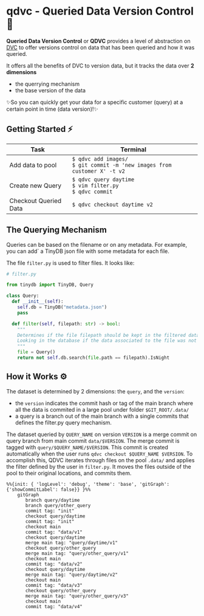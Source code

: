 # qdvc - Queried Data Version Control 🚀


**Queried Data Version Control** or **QDVC** provides a level of abstraction on [DVC](https://github.com/iterative/dvc)
to offer versions control on data that has been queried and how it was queried.

It offers all the benefits of DVC to version data, but it tracks the data over **2 dimensions**

- the querrying mechanism
- the base version of the data

✨So you can quickly get your data for a specific customer (query) at a certain point in time (data version)!✨

## Getting Started ⚡

| Task                  | Terminal                                                                            |
|-----------------------|-------------------------------------------------------------------------------------|
| Add data to pool      | ``$ qdvc add images/`` <br/> ``$ git commit -m 'new images from customer X' -t v2`` |
| Create new Query      | ``$ qdvc query daytime``<br/>``$ vim filter.py``<br/>``$ qdvc commit``              |
| Checkout Queried Data | ``$ qdvc checkout daytime v2``                                                      |


## The Querying Mechanism

Queries can be based on the filename or on any metadata. For example, you can add` a TinyDB json file with some metadata for each file.

The file `filter.py` is used to filter files. It looks like:


```python
# filter.py

from tinydb import TinyDB, Query

class Query:
  def __init__(self):
    self.db = TinyDB("metadata.json")
    pass

  def filter(self, filepath: str) -> bool:
    """
    Determines if the file filepath should be kept in the filtered data.
    Looking in the database if the data associated to the file was not collected during the night.
    """
    file = Query()
    return not self.db.search(file.path == filepath).IsNight
```

## How it Works ⚙️

The dataset is determined by 2 dimensions: the ``query``, and the ``version``:

- the ``version`` indicates the commit hash or tag of the main branch where all the data is commited in a large pool under folder `$GIT_ROOT/.data/`
- a query is a branch out of the main branch with a single commits that defines the filter.py query mechanism.

The dataset queried by `QUERY_NAME` on version `VERSION` is a merge commit on query branch from main commit `data/$VERSION`. The merge commit is tagged with `query/$QUERY_NAME/$VERSION`. This commit is created automatically when the user runs `qdvc checkout $QUERY_NAME $VERSION`. To accomplish this, QDVC iterates through files on the pool `.data/` and applies the filter defined by the user in `filter.py`. It moves the files outside of the pool to their original locations, and commits them.

```mermaid
%%{init: { 'logLevel': 'debug', 'theme': 'base', 'gitGraph': {'showCommitLabel': false}} }%%
    gitGraph
       branch query/daytime
       branch query/other_query
       commit tag: "init"
       checkout query/daytime
       commit tag: "init"
       checkout main
       commit tag: "data/v1"
       checkout query/daytime
       merge main tag: "query/daytime/v1"
       checkout query/other_query
       merge main tag: "query/other_query/v1"
       checkout main
       commit tag: "data/v2"
       checkout query/daytime
       merge main tag: "query/daytime/v2"
       checkout main
       commit tag: "data/v3"
       checkout query/other_query
       merge main tag: "query/other_query/v3"
       checkout main
       commit tag: "data/v4"
       
```
